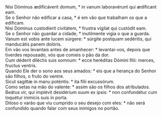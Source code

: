 <div class="dropcap text-justify">Nisi Dóminus ædificáverit domum, * in vanum laboravérunt qui ædíficant eam.</div>
<div class="dropcap text-justify">Se o Senhor não edificar a casa, * é em vão que trabalham os que a edificam.</div>
<div class="text-justify">Nisi Dóminus custodíerit civitátem, * frustra vígilat qui custódit eam.</div>
<div class="text-justify">Se o Senhor não guardar a cidade, * inutilmente vigia o que a guarda.</div>
<div class="text-justify">Vanum est vobis ante lucem súrgere: * súrgite postquam sedéritis, qui manducátis panem dolóris.</div>
<div class="text-justify">Em vão vos levantais antes de amanhecer: * levantai-vos, depois que tiverdes repousado, vós que comeis o pão da dor.</div>
<div class="text-justify">Cum déderit diléctis suis somnum: * ecce heréditas Dómini fílii: merces, fructus ventris.</div>
<div class="text-justify">Quando Ele der o sono aos seus amados: * eis que a herança do Senhor são filhos, o fruto do ventre.</div>
<div class="text-justify">Sicut sagíttæ in manu poténtis: * ita fílii excussórum.</div>
<div class="text-justify">Como setas na mão do valente: * assim são os filhos dos atribulados.</div>
<div class="text-justify">Beátus vir, qui implévit desidérium suum ex ipsis: * non confundétur cum loquétur inimícis suis in porta.</div>
<div class="text-justify">Ditoso o varão que viu cumprido o seu desejo com eles: * não será confundido quando falar com seus inimigos no portão.</div>
